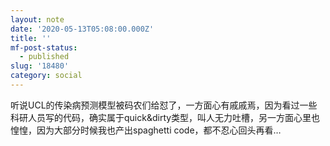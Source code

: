 ```yaml
---
layout: note
date: '2020-05-13T05:08:00.000Z'
title: ''
mf-post-status:
  - published
slug: '18480'
category: social
---
```

听说UCL的传染病预测模型被码农们给怼了，一方面心有戚戚焉，因为看过一些科研人员写的代码，确实属于quick&amp;dirty类型，叫人无力吐槽，另一方面心里也惶惶，因为大部分时候我也产出spaghetti code，都不忍心回头再看…
